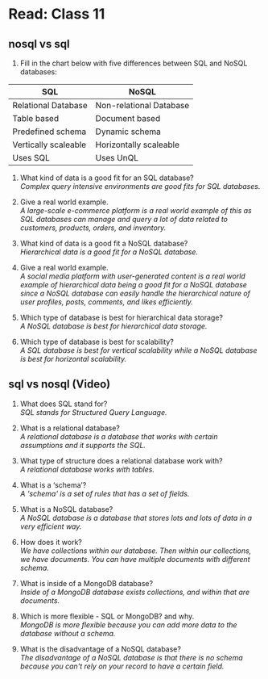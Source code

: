 # Read: Class 11

## nosql vs sql  

1. Fill in the chart below with five differences between SQL and NoSQL databases:

| SQL    | NoSQL |
| -------- | ------- |
| Relational Database  |  Non-relational Database  |
| Table based |  Document based   |
|  Predefined schema  | Dynamic schema   |
| Vertically scaleable |  Horizontally scaleable   |
|  Uses SQL  |  Uses UnQL  |

1. What kind of data is a good fit for an SQL database?  
  *Complex query intensive environments are good fits for SQL databases.*  

2. Give a real world example.  
  *A large-scale e-commerce platform is a real world example of this as SQL databases can manage and query a lot of data related to customers, products, orders, and inventory.*  

3. What kind of data is a good fit a NoSQL database?  
  *Hierarchical data is a good fit for a NoSQL database.*  

4. Give a real world example.  
  *A social media platform with user-generated content is a real world example of hierarchical data being a good fit for a NoSQL database since a NoSQL database can easily handle the hierarchical nature of user profiles, posts, comments, and likes efficiently.*  

5. Which type of database is best for hierarchical data storage?  
  *A NoSQL database is best for hierarchical data storage.*  

6. Which type of database is best for scalability?  
  *A SQL database is best for vertical scalability while a NoSQL database is best for horizontal scalability.*  

## sql vs nosql (Video)

1. What does SQL stand for?  
  *SQL stands for Structured Query Language.*  

2. What is a relational database?  
  *A relational database is a database that works with certain assumptions and it supports the SQL.*  

3. What type of structure does a relational database work with?  
  *A relational database works with tables.*  

4. What is a ‘schema’?  
  *A 'schema' is a set of rules that has a set of fields.*  

5. What is a NoSQL database?  
  *A NoSQL database is a database that stores lots and lots of data in a very efficient way.*  

6. How does it work?  
  *We have collections within our database. Then within our collections, we have documents. You can have multiple documents with different schema.*  

7. What is inside of a MongoDB database?  
  *Inside of a MongoDB database exists collections, and within that are documents.*  

8. Which is more flexible - SQL or MongoDB? and why.  
  *MongoDB is more flexible because you can add more data to the database without a schema.*  

9. What is the disadvantage of a NoSQL database?  
  *The disadvantage of a NoSQL database is that there is no schema because you can't rely on your record to have a certain field.*  
